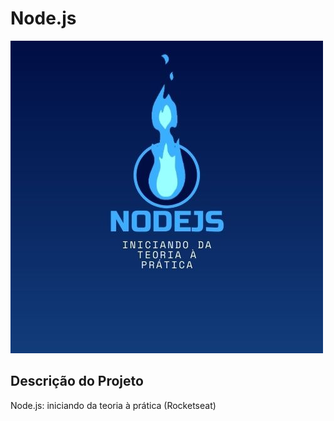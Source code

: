 # Node.js
  <img src="https://github.com/Iann-rst/nodejs/blob/main/NODEJS.jpg" alt="Node.js: Iniciando da Teoria à Prática">
  
## Descrição do Projeto
  <p> Node.js: iniciando da teoria à prática (Rocketseat)</p>
